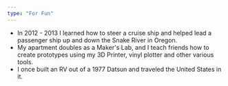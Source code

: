 ```yaml
---
type: "For Fun"
---
```

* In 2012 - 2013 I learned how to steer a cruise ship and helped lead a passenger ship up and down the Snake River in Oregon.
* My apartment doubles as a Maker's Lab, and I teach friends how to create prototypes using my 3D Printer, vinyl plotter and other various tools.
* I once built an RV out of a 1977 Datsun and traveled the United States in it.

